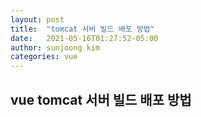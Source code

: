 ```yaml
---
layout: post
title:  "tomcat 서버 빌드 배포 방법"
date:   2021-05-16T01:27:52-05:00
author: sunjoong kim
categories: vue
---
```


## vue tomcat 서버 빌드 배포 방법

